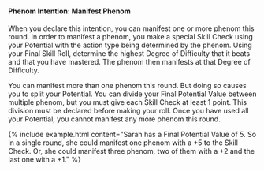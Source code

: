 #### Phenom Intention: Manifest Phenom

When you declare this intention, you can manifest one or more phenom this round. In order to manifest a phenom, you make a special Skill Check using your Potential with the action type being determined by the phenom. Using your Final Skill Roll, determine the highest Degree of Difficulty that it beats and that you have mastered. The phenom then manifests at that Degree of Difficulty.

You can manifest more than one phenom this round. But doing so causes you to split your Potential. You can divide your Final Potential Value between multiple phenom, but you must give each Skill Check at least 1 point. This division must be declared before making your roll. Once you have used all your Potential, you cannot manifest any more phenom this round.

{% include example.html content="Sarah has a Final Potential Value of 5. So in a single round, she could manifest one phenom with a +5 to the Skill Check. Or, she could manifest three phenom, two of them with a +2 and the last one with a +1." %}
